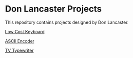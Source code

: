 # Don Lancaster Projects

This repository contains projects designed by Don Lancaster.

[Low Cost Keyboard](low_cost_keyboard/README.md)

[ASCII Encoder](ascii_encoder/README.md)

[TV Typewriter](tv_typewriter/README.md)
